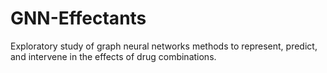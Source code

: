 # GNN-Effectants
Exploratory study of graph neural networks methods to represent, predict, and intervene in the effects of drug combinations. 
 